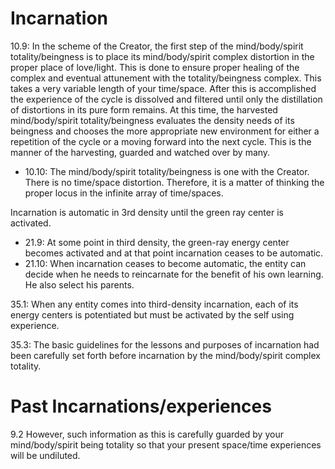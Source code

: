 # Incarnation
10.9: In the scheme of the Creator, the first step of the mind/body/spirit totality/beingness is to place its mind/body/spirit complex distortion in the proper place of love/light. This is done to ensure proper healing of the complex and eventual attunement with the totality/beingness complex. This takes a very variable length of your time/space. After this is accomplished the experience of the cycle is dissolved and filtered until only the distillation of distortions in its pure form remains. At this time, the harvested mind/body/spirit totality/beingness evaluates the density needs of its beingness and chooses the more appropriate new environment for either a repetition of the cycle or a moving forward into the next cycle. This is the manner of the harvesting, guarded and watched over by many.
- 10.10: The mind/body/spirit totality/beingness is one with the Creator. There is no time/space distortion. Therefore, it is a matter of thinking the proper locus in the infinite array of time/spaces.

Incarnation is automatic in 3rd density until the green ray center is activated.
- 21.9: At some point in third density, the green-ray energy center becomes activated and at that point incarnation ceases to be automatic.
- 21.10: When incarnation ceases to become automatic, the entity can decide when he needs to reincarnate for the benefit of his own learning. He also select his parents.

35.1: When any entity comes into third-density incarnation, each of its energy centers is potentiated but must be activated by the self using experience.

35.3: The basic guidelines for the lessons and purposes of incarnation had been carefully set forth before incarnation by the mind/body/spirit complex totality.
# Past Incarnations/experiences
9.2 However, such information as this is carefully guarded by your mind/body/spirit being totality so that your present space/time experiences will be undiluted.

